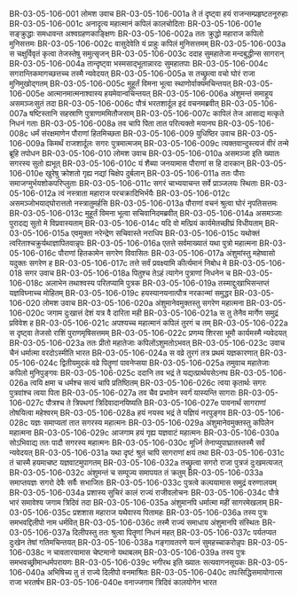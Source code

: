 BR-03-05-106-001	लोमश उवाच
BR-03-05-106-001a	ते तं दृष्ट्वा हयं राजन्सम्प्रहृष्टतनूरुहाः
BR-03-05-106-001c	अनादृत्य महात्मानं कपिलं कालचोदिताः
BR-03-05-106-001e	सङ्क्रुद्धाः समधावन्त अश्वग्रहणकाङ्क्षिणः
BR-03-05-106-002a	ततः क्रुद्धो महाराज कपिलो मुनिसत्तमः
BR-03-05-106-002c	वासुदेवेति यं प्राहुः कपिलं मुनिसत्तमम्
BR-03-05-106-003a	स चक्षुर्विवृतं कृत्वा तेजस्तेषु समुत्सृजन्
BR-03-05-106-003c	ददाह सुमहातेजा मन्दबुद्धीन्स सागरान्
BR-03-05-106-004a	तान्दृष्ट्वा भस्मसाद्भूतान्नारदः सुमहातपाः
BR-03-05-106-004c	सगरान्तिकमागच्छत्तच्च तस्मै न्यवेदयत्
BR-03-05-106-005a	स तच्छ्रुत्वा वचो घोरं राजा मुनिमुखोद्गतम्
BR-03-05-106-005c	मुहूर्तं विमना भूत्वा स्थाणोर्वाक्यमचिन्तयत्
BR-03-05-106-005e	आत्मानमात्मनाश्वास्य हयमेवान्वचिन्तयत्
BR-03-05-106-006a	अंशुमन्तं समाहूय असमञ्जःसुतं तदा
BR-03-05-106-006c	पौत्रं भरतशार्दूल इदं वचनमब्रवीत्
BR-03-05-106-007a	षष्टिस्तानि सहस्राणि पुत्राणाममितौजसाम्
BR-03-05-106-007c	कापिलं तेज आसाद्य मत्कृते निधनं गताः
BR-03-05-106-008a	तव चापि पिता तात परित्यक्तो मयानघ
BR-03-05-106-008c	धर्मं संरक्षमाणेन पौराणां हितमिच्छता
BR-03-05-106-009	युधिष्ठिर उवाच
BR-03-05-106-009a	किमर्थं राजशार्दूलः सगरः पुत्रमात्मजम्
BR-03-05-106-009c	त्यक्तवान्दुस्त्यजं वीरं तन्मे ब्रूहि तपोधन
BR-03-05-106-010	लोमश उवाच
BR-03-05-106-010a	असमञ्जा इति ख्यातः सगरस्य सुतो ह्यभूत्
BR-03-05-106-010c	यं शैब्या जनयामास पौराणां स हि दारकान्
BR-03-05-106-010e	खुरेषु क्रोशतो गृह्य नद्यां चिक्षेप दुर्बलान्
BR-03-05-106-011a	ततः पौराः समाजग्मुर्भयशोकपरिप्लुताः
BR-03-05-106-011c	सगरं चाभ्ययाचन्त सर्वे प्राञ्जलयः स्थिताः
BR-03-05-106-012a	त्वं नस्त्राता महाराज परचक्रादिभिर्भयैः
BR-03-05-106-012c	असमञ्जोभयाद्घोरात्ततो नस्त्रातुमर्हसि
BR-03-05-106-013a	पौराणां वचनं श्रुत्वा घोरं नृपतिसत्तमः
BR-03-05-106-013c	मुहूर्तं विमना भूत्वा सचिवानिदमब्रवीत्
BR-03-05-106-014a	असमञ्जाः पुरादद्य सुतो मे विप्रवास्यताम्
BR-03-05-106-014c	यदि वो मत्प्रियं कार्यमेतच्छीघ्रं विधीयताम्
BR-03-05-106-015a	एवमुक्ता नरेन्द्रेण सचिवास्ते नराधिप
BR-03-05-106-015c	यथोक्तं त्वरिताश्चक्रुर्यथाज्ञापितवान्नृपः
BR-03-05-106-016a	एतत्ते सर्वमाख्यातं यथा पुत्रो महात्मना
BR-03-05-106-016c	पौराणां हितकामेन सगरेण विवासितः
BR-03-05-106-017a	अंशुमांस्तु महेष्वासो यदुक्तः सगरेण ह
BR-03-05-106-017c	तत्ते सर्वं प्रवक्ष्यामि कीर्त्यमानं निबोध मे
BR-03-05-106-018	सगर उवाच
BR-03-05-106-018a	पितुश्च तेऽहं त्यागेन पुत्राणां निधनेन च
BR-03-05-106-018c	अलाभेन तथाश्वस्य परितप्यामि पुत्रक
BR-03-05-106-019a	तस्माद्दुःखाभिसन्तप्तं यज्ञविघ्नाच्च मोहितम्
BR-03-05-106-019c	हयस्यानयनात्पौत्र नरकान्मां समुद्धर
BR-03-05-106-020	लोमश उवाच
BR-03-05-106-020a	अंशुमानेवमुक्तस्तु सगरेण महात्मना
BR-03-05-106-020c	जगाम दुःखात्तं देशं यत्र वै दारिता मही
BR-03-05-106-021a	स तु तेनैव मार्गेण समुद्रं प्रविवेश ह
BR-03-05-106-021c	अपश्यच्च महात्मानं कपिलं तुरगं च तम्
BR-03-05-106-022a	स दृष्ट्वा तेजसो राशिं पुराणमृषिसत्तमम्
BR-03-05-106-022c	प्रणम्य शिरसा भूमौ कार्यमस्मै न्यवेदयत्
BR-03-05-106-023a	ततः प्रीतो महातेजाः कपिलोंऽशुमतोऽभवत्
BR-03-05-106-023c	उवाच चैनं धर्मात्मा वरदोऽस्मीति भारत
BR-03-05-106-024a	स वव्रे तुरगं तत्र प्रथमं यज्ञकारणात्
BR-03-05-106-024c	द्वितीयमुदकं वव्रे पितॄणां पावनेप्सया
BR-03-05-106-025a	तमुवाच महातेजाः कपिलो मुनिपुङ्गवः
BR-03-05-106-025c	ददानि तव भद्रं ते यद्यत्प्रार्थयसेऽनघ
BR-03-05-106-026a	त्वयि क्षमा च धर्मश्च सत्यं चापि प्रतिष्ठितम्
BR-03-05-106-026c	त्वया कृतार्थः सगरः पुत्रवांश्च त्वया पिता
BR-03-05-106-027a	तव चैव प्रभावेन स्वर्गं यास्यन्ति सागराः
BR-03-05-106-027c	पौत्रश्च ते त्रिपथगां त्रिदिवादानयिष्यति
BR-03-05-106-027e	पावनार्थं सागराणां तोषयित्वा महेश्वरम्
BR-03-05-106-028a	हयं नयस्व भद्रं ते यज्ञियं नरपुङ्गव
BR-03-05-106-028c	यज्ञः समाप्यतां तात सगरस्य महात्मनः
BR-03-05-106-029a	अंशुमानेवमुक्तस्तु कपिलेन महात्मना
BR-03-05-106-029c	आजगाम हयं गृह्य यज्ञवाटं महात्मनः
BR-03-05-106-030a	सोऽभिवाद्य ततः पादौ सगरस्य महात्मनः
BR-03-05-106-030c	मूर्ध्नि तेनाप्युपाघ्रातस्तस्मै सर्वं न्यवेदयत्
BR-03-05-106-031a	यथा दृष्टं श्रुतं चापि सागराणां क्षयं तथा
BR-03-05-106-031c	तं चास्मै हयमाचष्ट यज्ञवाटमुपागतम्
BR-03-05-106-032a	तच्छ्रुत्वा सगरो राजा पुत्रजं दुःखमत्यजत्
BR-03-05-106-032c	अंशुमन्तं च सम्पूज्य समापयत तं क्रतुम्
BR-03-05-106-033a	समाप्तयज्ञः सगरो देवैः सर्वैः सभाजितः
BR-03-05-106-033c	पुत्रत्वे कल्पयामास समुद्रं वरुणालयम्
BR-03-05-106-034a	प्रशास्य सुचिरं कालं राज्यं राजीवलोचनः
BR-03-05-106-034c	पौत्रे भारं समावेश्य जगाम त्रिदिवं तदा
BR-03-05-106-035a	अंशुमानपि धर्मात्मा महीं सागरमेखलाम्
BR-03-05-106-035c	प्रशशास महाराज यथैवास्य पितामहः
BR-03-05-106-036a	तस्य पुत्रः समभवद्दिलीपो नाम धर्मवित्
BR-03-05-106-036c	तस्मै राज्यं समाधाय अंशुमानपि संस्थितः
BR-03-05-106-037a	दिलीपस्तु ततः श्रुत्वा पितॄणां निधनं महत्
BR-03-05-106-037c	पर्यतप्यत दुःखेन तेषां गतिमचिन्तयत्
BR-03-05-106-038a	गङ्गावतरणे यत्नं सुमहच्चाकरोन्नृपः
BR-03-05-106-038c	न चावतारयामास चेष्टमानो यथाबलम्
BR-03-05-106-039a	तस्य पुत्रः समभवच्छ्रीमान्धर्मपरायणः
BR-03-05-106-039c	भगीरथ इति ख्यातः सत्यवागनसूयकः
BR-03-05-106-040a	अभिषिच्य तु तं राज्ये दिलीपो वनमाश्रितः
BR-03-05-106-040c	तपःसिद्धिसमायोगात्स राजा भरतर्षभ
BR-03-05-106-040e	वनाज्जगाम त्रिदिवं कालयोगेन भारत
